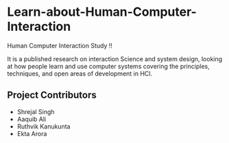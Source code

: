 # Learn-about-Human-Computer-Interaction
Human Computer Interaction Study !!

It is a published research on interaction Science and system design, looking at how people learn and use computer systems covering the principles, techniques, and open areas of development in HCI.

## Project Contributors 
- Shrejal Singh
- Aaquib Ali
- Ruthvik Kanukunta
- Ekta Arora
